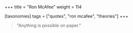 +++
title = "Ron McAfee"
weight = 114

[taxonomies]
tags = ["quotes", "ron mcafee", "theories"]
+++

> "Anything is possible on paper."
